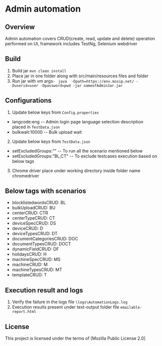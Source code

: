 # Admin automation

## Overview
Admin automation covers CRUD(create, read, update and delete) operation performed on UI, framework includes TestNg, Selenium webdriver

## Build
1. Build jar `mvn clean install`
2. Place jar in one folder along with src/main/resources files and folder
3. Run jar with vm args- ``` java  -Dpath=https://env.mosip.net/ -Duserid=user -Dpassword=pwd -jar nameofAdminJar.jar```

## Configurations
1. Update below keys from `Config.properties`
* langcode:eng -- Admin login page language selection description placed in `TestData.json`
* bulkwait:10000 -- Bulk upload wait

2. Update below keys from `TestData.json`
* setExcludedGroups:"" -- To run all the scenario mentioned below
* setExcludedGroups:"BL,CT" -- To exclude testcases execution based on below tags

3. Chrome driver place under working directory inside folder name chromedriver

## Below tags with scenarios
* blocklistedwordsCRUD: BL
* bulkUploadCRUD: BU
* centerCRUD: CTR
* centerTypeCRUD: CT
* deviceSpecCRUD: DS
* deviceCRUD: D
* deviceTypesCRUD: DT
* documentCategoriesCRUD: DOC
* documentTypesCRUD: DOCT
* dynamicFieldCRUD: DF
* holidaysCRUD: H
* machineSpecCRUD: MS
* machineCRUD: M
* machineTypesCRUD: MT
* templateCRUD: T

## Execution result and logs
1. Verify the failure in the logs file `\logs\AutomationLogs.log`
1. Execution results present under test-output folder file `emailable-report.html`

## License
This project is licensed under the terms of [Mozilla Public License 2.0]

